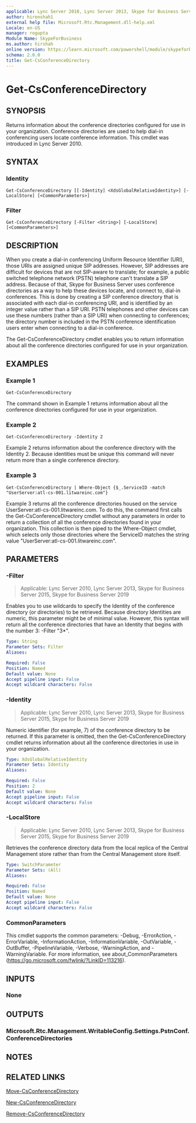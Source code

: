 ```yaml
---
applicable: Lync Server 2010, Lync Server 2013, Skype for Business Server 2015, Skype for Business Server 2019
author: hirenshah1
external help file: Microsoft.Rtc.Management.dll-help.xml
Locale: en-US
manager: rogupta
Module Name: SkypeForBusiness
ms.author: hirshah
online version: https://learn.microsoft.com/powershell/module/skypeforbusiness/get-csconferencedirectory
schema: 2.0.0
title: Get-CsConferenceDirectory
---
```


# Get-CsConferenceDirectory

## SYNOPSIS
Returns information about the conference directories configured for use in your organization.
Conference directories are used to help dial-in conferencing users locate conference information.
This cmdlet was introduced in Lync Server 2010.


## SYNTAX

### Identity
```
Get-CsConferenceDirectory [[-Identity] <XdsGlobalRelativeIdentity>] [-LocalStore] [<CommonParameters>]
```

### Filter
```
Get-CsConferenceDirectory [-Filter <String>] [-LocalStore] [<CommonParameters>]
```

## DESCRIPTION
When you create a dial-in conferencing Uniform Resource Identifier (URI), those URIs are assigned unique SIP addresses.
However, SIP addresses are difficult for devices that are not SIP-aware to translate; for example, a public switched telephone network (PSTN) telephone can't translate a SIP address.
Because of that, Skype for Business Server uses conference directories as a way to help these devices locate, and connect to, dial-in conferences.
This is done by creating a SIP conference directory that is associated with each dial-in conferencing URI, and is identified by an integer value rather than a SIP URI.
PSTN telephones and other devices can use these numbers (rather than a SIP URI) when connecting to conferences; the directory number is included in the PSTN conference identification users enter when connecting to a dial-in conference.

The Get-CsConferenceDirectory cmdlet enables you to return information about all the conference directories configured for use in your organization.


## EXAMPLES

### Example 1
```
Get-CsConferenceDirectory
```

The command shown in Example 1 returns information about all the conference directories configured for use in your organization.

### Example 2
```
Get-CsConferenceDirectory -Identity 2
```

Example 2 returns information about the conference directory with the Identity 2.
Because identities must be unique this command will never return more than a single conference directory.

### Example 3
```
Get-CsConferenceDirectory | Where-Object {$_.ServiceID -match "UserServer:atl-cs-001.litwareinc.com"}
```

Example 3 returns all the conference directories housed on the service UserServer:atl-cs-001.litwareinc.com.
To do this, the command first calls the Get-CsConferenceDirectory cmdlet without any parameters in order to return a collection of all the conference directories found in your organization.
This collection is then piped to the Where-Object cmdlet, which selects only those directories where the ServiceID matches the string value "UserServer:atl-cs-001.litwareinc.com".


## PARAMETERS

### -Filter

> Applicable: Lync Server 2010, Lync Server 2013, Skype for Business Server 2015, Skype for Business Server 2019

Enables you to use wildcards to specify the Identity of the conference directory (or directories) to be retrieved.
Because directory Identities are numeric, this parameter might be of minimal value.
However, this syntax will return all the conference directories that have an Identity that begins with the number 3: -Filter "3*".

```yaml
Type: String
Parameter Sets: Filter
Aliases:

Required: False
Position: Named
Default value: None
Accept pipeline input: False
Accept wildcard characters: False
```

### -Identity

> Applicable: Lync Server 2010, Lync Server 2013, Skype for Business Server 2015, Skype for Business Server 2019

Numeric identifier (for example, 7) of the conference directory to be returned.
If this parameter is omitted, then the Get-CsConferenceDirectory cmdlet returns information about all the conference directories in use in your organization.

```yaml
Type: XdsGlobalRelativeIdentity
Parameter Sets: Identity
Aliases:

Required: False
Position: 2
Default value: None
Accept pipeline input: False
Accept wildcard characters: False
```

### -LocalStore

> Applicable: Lync Server 2010, Lync Server 2013, Skype for Business Server 2015, Skype for Business Server 2019

Retrieves the conference directory data from the local replica of the Central Management store rather than from the Central Management store itself.

```yaml
Type: SwitchParameter
Parameter Sets: (All)
Aliases:

Required: False
Position: Named
Default value: None
Accept pipeline input: False
Accept wildcard characters: False
```

### CommonParameters
This cmdlet supports the common parameters: -Debug, -ErrorAction, -ErrorVariable, -InformationAction, -InformationVariable, -OutVariable, -OutBuffer, -PipelineVariable, -Verbose, -WarningAction, and -WarningVariable. For more information, see about_CommonParameters (https://go.microsoft.com/fwlink/?LinkID=113216).


## INPUTS

### None


## OUTPUTS

### Microsoft.Rtc.Management.WritableConfig.Settings.PstnConf.ConferenceDirectories


## NOTES


## RELATED LINKS

[Move-CsConferenceDirectory](Move-CsConferenceDirectory.md)

[New-CsConferenceDirectory](New-CsConferenceDirectory.md)

[Remove-CsConferenceDirectory](Remove-CsConferenceDirectory.md)
